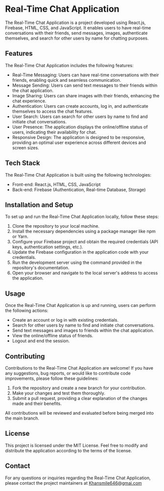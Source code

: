 # Real-Time Chat Application

The Real-Time Chat Application is a project developed using React.js, Firebase, HTML, CSS, and JavaScript. It enables users to have real-time conversations with their friends, send messages, images, authenticate themselves, and search for other users by name for chatting purposes.

## Features

The Real-Time Chat Application includes the following features:

- Real-Time Messaging: Users can have real-time conversations with their friends, enabling quick and seamless communication.
- Message Sending: Users can send text messages to their friends within the chat application.
- Image Sharing: Users can share images with their friends, enhancing the chat experience.
- Authentication: Users can create accounts, log in, and authenticate themselves to access the chat features.
- User Search: Users can search for other users by name to find and initiate chat conversations.
- User Presence: The application displays the online/offline status of users, indicating their availability for chat.
- Responsive Design: The application is designed to be responsive, providing an optimal user experience across different devices and screen sizes.

## Tech Stack

The Real-Time Chat Application is built using the following technologies:

- Front-end: React.js, HTML, CSS, JavaScript
- Back-end: Firebase (Authentication, Real-time Database, Storage)

## Installation and Setup

To set up and run the Real-Time Chat Application locally, follow these steps:

1. Clone the repository to your local machine.
2. Install the necessary dependencies using a package manager like npm or Yarn.
3. Configure your Firebase project and obtain the required credentials (API keys, authentication settings, etc.).
4. Update the Firebase configuration in the application code with your credentials.
5. Run the development server using the command provided in the repository's documentation.
6. Open your browser and navigate to the local server's address to access the application.

## Usage

Once the Real-Time Chat Application is up and running, users can perform the following actions:

- Create an account or log in with existing credentials.
- Search for other users by name to find and initiate chat conversations.
- Send text messages and images to friends within the chat application.
- View the online/offline status of friends.
- Logout and end the session.

## Contributing

Contributions to the Real-Time Chat Application are welcome! If you have any suggestions, bug reports, or would like to contribute code improvements, please follow these guidelines:

1. Fork the repository and create a new branch for your contribution.
2. Make your changes and test them thoroughly.
3. Submit a pull request, providing a clear explanation of the changes made and their benefits.

All contributions will be reviewed and evaluated before being merged into the main branch.

## License

This project is licensed under the MIT License. Feel free to modify and distribute the application according to the terms of the license.

## Contact

For any questions or inquiries regarding the Real-Time Chat Application, please contact the project maintainers at Khansmile646@gmai.com

